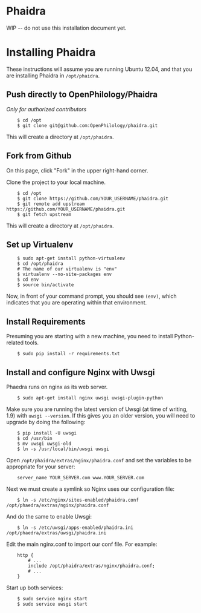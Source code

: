 Phaidra
===

WIP -- do not use this installation document yet.

Installing Phaidra
===
These instructions will assume you are running Ubuntu 12.04, and that you are installing Phaidra in `/opt/phaidra`.

Push directly to OpenPhilology/Phaidra
---
*Only for authorized contributors*

		$ cd /opt
		$ git clone git@github.com:OpenPhilology/phaidra.git

This will create a directory at `/opt/phaidra`. 

Fork from Github
---
On this page, click "Fork" in the upper right-hand corner.

Clone the project to your local machine.

		$ cd /opt
		$ git clone https://github.com/YOUR_USERNAME/phaidra.git
		$ git remote add upstream https://github.com/YOUR_USERNAME/phaidra.git
		$ git fetch upstream

This will create a directory at `/opt/phaidra`. 

Set up Virtualenv
---

		$ sudo apt-get install python-virtualenv 
		$ cd /opt/phaidra
		# The name of our virtualenv is "env"
		$ virtualenv --no-site-packages env
		$ cd env
		$ source bin/activate

Now, in front of your command prompt, you should see `(env)`, which indicates that you are operating within that environment.

Install Requirements
---
Presuming you are starting with a new machine, you need to install Python-related tools.

		$ sudo pip install -r requirements.txt


Install and configure Nginx with Uwsgi
---
Phaedra runs on nginx as its web server.

		$ sudo apt-get install nginx uwsgi uwsgi-plugin-python

Make sure you are running the latest version of Uwsgi (at time of writing, 1.9) with `uwsgi --version`. If this gives you an older version, you will need to upgrade by doing the following:

		$ pip install -U uwsgi
		$ cd /usr/bin
		$ mv uwsgi uwsgi-old
		$ ln -s /usr/local/bin/uwsgi uwsgi

Open `/opt/phaidra/extras/nginx/phaidra.conf` and set the variables to be appropriate for your server:

		server_name YOUR_SERVER.com www.YOUR_SERVER.com

Next we must create a symlink so Nginx uses our configuration file:

		$ ln -s /etc/nginx/sites-enabled/phaidra.conf /opt/phaedra/extras/nginx/phaidra.conf

And do the same to enable Uwsgi:

		$ ln -s /etc/uwsgi/apps-enabled/phaidra.ini /opt/phaedra/extras/uwsgi/phaidra.ini

Edit the main nginx.conf to import our conf file. For example:

		http {
			# ...
			include /opt/phaidra/extras/nginx/phaidra.conf;
			# ...
		}

Start up both services:

		$ sudo service nginx start
		$ sudo service uwsgi start


